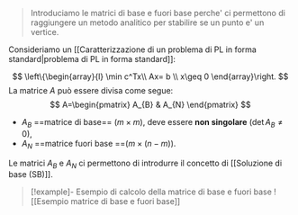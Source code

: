 >Introduciamo le matrici di base e fuori base perche' ci permettono di raggiungere un metodo analitico per stabilire se un punto e' un vertice.

Consideriamo un [[Caratterizzazione di un problema di PL in forma standard|problema di PL in forma standard]]:

$$
\left\{\begin{array}{l}
\min c^Tx\\
Ax= b \\
x\geq 0
\end{array}\right.
$$
La matrice $A$ può essere divisa come segue:
$$
A=\begin{pmatrix}
A_{B} & A_{N}
\end{pmatrix}
$$
- $A_B$ ==matrice di base== ($m \times m$), deve essere **non singolare** ($\det A_B \neq 0$),
- $A_N$ ==matrice fuori base ==($m \times (n-m)$).

Le matrici $A_{B}$ e $A_{N}$ ci permettono di introdurre il concetto di [[Soluzione di base (SB)]].

>[!example]- Esempio di calcolo della matrice di base e fuori base
>![[Esempio matrice di base e fuori base]]